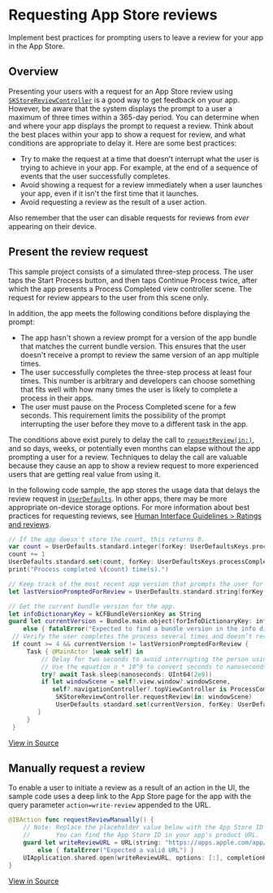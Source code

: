 # Requesting App Store reviews

Implement best practices for prompting users to leave a review for your app in the App Store. 

## Overview

Presenting your users with a request for an App Store review using [`SKStoreReviewController`](https://developer.apple.com/documentation/storekit/skstorereviewcontroller) is a good way to get feedback on your app. However, be aware that the system displays the prompt to a user a maximum of three times within a 365-day period. You can determine when and where your app displays the prompt to request a review.
Think about the best places within your app to show a request for review, and what conditions are appropriate to delay it. Here are some best practices:

* Try to make the request at a time that doesn't interrupt what the user is trying to achieve in your app. For example, at the end of a sequence of events that the user successfully completes.
* Avoid showing a request for a review immediately when a user launches your app, even if it isn't the first time that it launches.
* Avoid requesting a review as the result of a user action.

Also remember that the user can disable requests for reviews from *ever* appearing on their device.


## Present the review request
This sample project consists of a simulated three-step process. The user taps the Start Process button, and then taps Continue Process twice, after which the app presents a Process Completed view controller scene. The request for review appears to the user from this scene only.

In addition, the app meets the following conditions before displaying the prompt:

* The app hasn't shown a review prompt for a version of the app bundle that matches the current bundle version. This ensures that the user doesn't receive a prompt to review the same version of an app multiple times.
* The user successfully completes the three-step process at least four times. This number is arbitrary and developers can choose something that fits well with how many times the user is likely to complete a process in their apps.
* The user must pause on the Process Completed scene for a few seconds. This requirement limits the possibility of the prompt interrupting the user before they move to a different task in the app.

The conditions above exist purely to delay the call to [`requestReview(in:)`](https://developer.apple.com/documentation/storekit/skstorereviewcontroller/3566727-requestreview), and so days, weeks, or potentially even months can elapse without the app prompting a user for a review. Techniques to delay the call are valuable because they cause an app to show a review request to more experienced users that are getting real value from using it.


In the following code sample, the app stores the usage data that delays the review request in [`UserDefaults`](https://developer.apple.com/documentation/foundation/userdefaults). In other apps, there may be more appropriate on-device storage options. For more information about best practices for requesting reviews, see [Human Interface Guidelines > Ratings and reviews](https://developer.apple.com/ios/human-interface-guidelines/system-capabilities/ratings-and-reviews/).
``` swift
// If the app doesn't store the count, this returns 0.
var count = UserDefaults.standard.integer(forKey: UserDefaultsKeys.processCompletedCountKey)
count += 1
UserDefaults.standard.set(count, forKey: UserDefaultsKeys.processCompletedCountKey)
print("Process completed \(count) time(s).")

// Keep track of the most recent app version that prompts the user for a review.
let lastVersionPromptedForReview = UserDefaults.standard.string(forKey: UserDefaultsKeys.lastVersionPromptedForReviewKey)

// Get the current bundle version for the app.
let infoDictionaryKey = kCFBundleVersionKey as String
guard let currentVersion = Bundle.main.object(forInfoDictionaryKey: infoDictionaryKey) as? String
    else { fatalError("Expected to find a bundle version in the info dictionary.") }
 // Verify the user completes the process several times and doesn’t receive a prompt for this app version.
 if count >= 4 && currentVersion != lastVersionPromptedForReview {
     Task { @MainActor [weak self] in
         // Delay for two seconds to avoid interrupting the person using the app.
         // Use the equation n * 10^9 to convert seconds to nanoseconds.
         try? await Task.sleep(nanoseconds: UInt64(2e9))
         if let windowScene = self?.view.window?.windowScene,
            self?.navigationController?.topViewController is ProcessCompletedViewController {
             SKStoreReviewController.requestReview(in: windowScene)
             UserDefaults.standard.set(currentVersion, forKey: UserDefaultsKeys.lastVersionPromptedForReviewKey)
        }
     }
 }
```
[View in Source](x-source-tag://RequestReview)



## Manually request a review

To enable a user to initiate a review as a result of an action in the UI, the sample code uses a deep link to the App Store page for the app with the query parameter `action=write-review` appended to the URL.

``` swift
@IBAction func requestReviewManually() {
    // Note: Replace the placeholder value below with the App Store ID for your app.
    //       You can find the App Store ID in your app's product URL.
    guard let writeReviewURL = URL(string: "https://apps.apple.com/app/id<#Your App Store ID#>?action=write-review")
        else { fatalError("Expected a valid URL") }
    UIApplication.shared.open(writeReviewURL, options: [:], completionHandler: nil)
}
```
[View in Source](x-source-tag://ManualReviewRequest)
